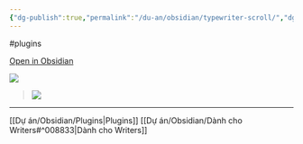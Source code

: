 ```yaml
---
{"dg-publish":true,"permalink":"/du-an/obsidian/typewriter-scroll/","dgPassFrontmatter":true}
---
```


#plugins 

[Open in Obsidian](https://obsidian.md/plugins?id=cm-typewriter-scroll-obsidian)

![](https://i.imgur.com/S7fzf05.gif)

> ![](https://i.imgur.com/uLJdiAj.png)


---
[[Dự án/Obsidian/Plugins\|Plugins]]
[[Dự án/Obsidian/Dành cho Writers#^008833\|Dành cho Writers]]